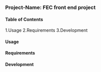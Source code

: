 
### Project-Name: FEC front end project

#### Table of Contents
1.Usage
2.Requirements
3.Development


#### Usage


#### Requirements

#### Development
